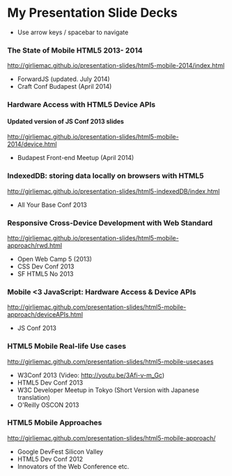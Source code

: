 My Presentation Slide Decks
===================

- Use arrow keys / spacebar to navigate

### 


### The State of Mobile HTML5 2013- 2014

http://girliemac.github.io/presentation-slides/html5-mobile-2014/index.html

- ForwardJS (updated. July 2014)
- Craft Conf Budapest (April 2014)


### Hardware Access with HTML5 Device APIs 
#### Updated version of JS Conf 2013 slides

http://girliemac.github.io/presentation-slides/html5-mobile-2014/device.html

- Budapest Front-end Meetup (April 2014)


### IndexedDB: storing data locally on browsers with HTML5

http://girliemac.github.io/presentation-slides/html5-indexedDB/index.html

- All Your Base Conf 2013


### Responsive Cross-Device Development with Web Standard

http://girliemac.github.io/presentation-slides/html5-mobile-approach/rwd.html

- Open Web Camp 5 (2013)
- CSS Dev Conf 2013
- SF HTML5 No 2013


### Mobile <3 JavaScript: Hardware Access & Device APIs

http://girliemac.github.com/presentation-slides/html5-mobile-approach/deviceAPIs.html

- JS Conf 2013

### HTML5 Mobile Real-life Use cases

http://girliemac.github.com/presentation-slides/html5-mobile-usecases

- W3Conf 2013 (Video: http://youtu.be/3Afi-v-m_Gc)
- HTML5 Dev Conf 2013
- W3C Developer Meetup in Tokyo (Short Version with Japanese translation)
- O'Reilly OSCON 2013

### HTML5 Mobile Approaches

http://girliemac.github.com/presentation-slides/html5-mobile-approach/

- Google DevFest Silicon Valley
- HTML5 Dev Conf 2012
- Innovators of the Web Conference
etc.
